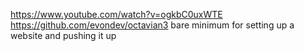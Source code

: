 https://www.youtube.com/watch?v=ogkbC0uxWTE
https://github.com/evondev/octavian3
bare minimum for setting up a website and pushing it up
